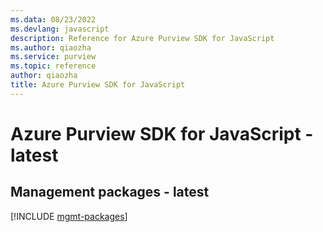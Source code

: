 ```yaml
---
ms.data: 08/23/2022
ms.devlang: javascript
description: Reference for Azure Purview SDK for JavaScript
ms.author: qiaozha
ms.service: purview
ms.topic: reference
author: qiaozha
title: Azure Purview SDK for JavaScript
---
```

# Azure Purview SDK for JavaScript - latest

## Management packages - latest
[!INCLUDE [mgmt-packages](purview-mgmt-index.md)]